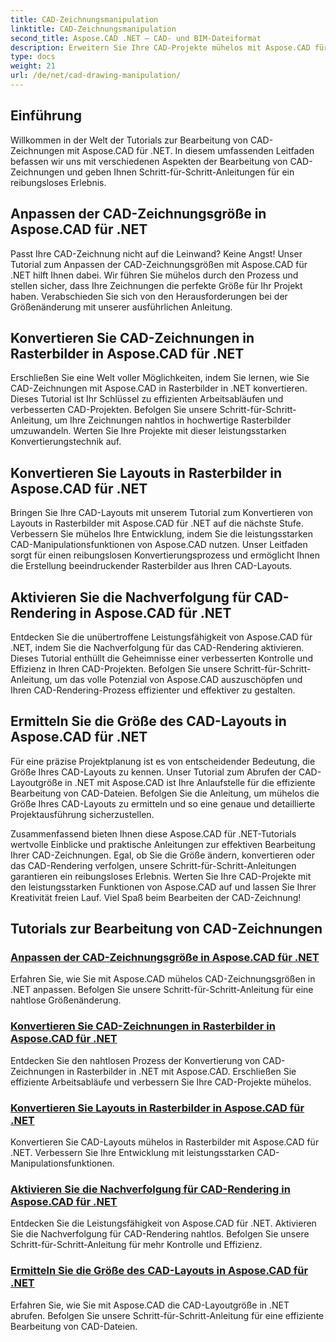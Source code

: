 ```yaml
---
title: CAD-Zeichnungsmanipulation
linktitle: CAD-Zeichnungsmanipulation
second_title: Aspose.CAD .NET – CAD- und BIM-Dateiformat
description: Erweitern Sie Ihre CAD-Projekte mühelos mit Aspose.CAD für .NET-Tutorials. Mit unseren Schritt-für-Schritt-Anleitungen können Sie CAD-Zeichnungen nahtlos in der Größe ändern, konvertieren und optimieren.
type: docs
weight: 21
url: /de/net/cad-drawing-manipulation/
---
```


## Einführung

Willkommen in der Welt der Tutorials zur Bearbeitung von CAD-Zeichnungen mit Aspose.CAD für .NET. In diesem umfassenden Leitfaden befassen wir uns mit verschiedenen Aspekten der Bearbeitung von CAD-Zeichnungen und geben Ihnen Schritt-für-Schritt-Anleitungen für ein reibungsloses Erlebnis.

## Anpassen der CAD-Zeichnungsgröße in Aspose.CAD für .NET

Passt Ihre CAD-Zeichnung nicht auf die Leinwand? Keine Angst! Unser Tutorial zum Anpassen der CAD-Zeichnungsgrößen mit Aspose.CAD für .NET hilft Ihnen dabei. Wir führen Sie mühelos durch den Prozess und stellen sicher, dass Ihre Zeichnungen die perfekte Größe für Ihr Projekt haben. Verabschieden Sie sich von den Herausforderungen bei der Größenänderung mit unserer ausführlichen Anleitung.

## Konvertieren Sie CAD-Zeichnungen in Rasterbilder in Aspose.CAD für .NET

Erschließen Sie eine Welt voller Möglichkeiten, indem Sie lernen, wie Sie CAD-Zeichnungen mit Aspose.CAD in Rasterbilder in .NET konvertieren. Dieses Tutorial ist Ihr Schlüssel zu effizienten Arbeitsabläufen und verbesserten CAD-Projekten. Befolgen Sie unsere Schritt-für-Schritt-Anleitung, um Ihre Zeichnungen nahtlos in hochwertige Rasterbilder umzuwandeln. Werten Sie Ihre Projekte mit dieser leistungsstarken Konvertierungstechnik auf.

## Konvertieren Sie Layouts in Rasterbilder in Aspose.CAD für .NET

Bringen Sie Ihre CAD-Layouts mit unserem Tutorial zum Konvertieren von Layouts in Rasterbilder mit Aspose.CAD für .NET auf die nächste Stufe. Verbessern Sie mühelos Ihre Entwicklung, indem Sie die leistungsstarken CAD-Manipulationsfunktionen von Aspose.CAD nutzen. Unser Leitfaden sorgt für einen reibungslosen Konvertierungsprozess und ermöglicht Ihnen die Erstellung beeindruckender Rasterbilder aus Ihren CAD-Layouts.

## Aktivieren Sie die Nachverfolgung für CAD-Rendering in Aspose.CAD für .NET

Entdecken Sie die unübertroffene Leistungsfähigkeit von Aspose.CAD für .NET, indem Sie die Nachverfolgung für das CAD-Rendering aktivieren. Dieses Tutorial enthüllt die Geheimnisse einer verbesserten Kontrolle und Effizienz in Ihren CAD-Projekten. Befolgen Sie unsere Schritt-für-Schritt-Anleitung, um das volle Potenzial von Aspose.CAD auszuschöpfen und Ihren CAD-Rendering-Prozess effizienter und effektiver zu gestalten.

## Ermitteln Sie die Größe des CAD-Layouts in Aspose.CAD für .NET

Für eine präzise Projektplanung ist es von entscheidender Bedeutung, die Größe Ihres CAD-Layouts zu kennen. Unser Tutorial zum Abrufen der CAD-Layoutgröße in .NET mit Aspose.CAD ist Ihre Anlaufstelle für die effiziente Bearbeitung von CAD-Dateien. Befolgen Sie die Anleitung, um mühelos die Größe Ihres CAD-Layouts zu ermitteln und so eine genaue und detaillierte Projektausführung sicherzustellen.

Zusammenfassend bieten Ihnen diese Aspose.CAD für .NET-Tutorials wertvolle Einblicke und praktische Anleitungen zur effektiven Bearbeitung Ihrer CAD-Zeichnungen. Egal, ob Sie die Größe ändern, konvertieren oder das CAD-Rendering verfolgen, unsere Schritt-für-Schritt-Anleitungen garantieren ein reibungsloses Erlebnis. Werten Sie Ihre CAD-Projekte mit den leistungsstarken Funktionen von Aspose.CAD auf und lassen Sie Ihrer Kreativität freien Lauf. Viel Spaß beim Bearbeiten der CAD-Zeichnung!
## Tutorials zur Bearbeitung von CAD-Zeichnungen
### [Anpassen der CAD-Zeichnungsgröße in Aspose.CAD für .NET](./adjust-cad-drawing-size/)
Erfahren Sie, wie Sie mit Aspose.CAD mühelos CAD-Zeichnungsgrößen in .NET anpassen. Befolgen Sie unsere Schritt-für-Schritt-Anleitung für eine nahtlose Größenänderung.
### [Konvertieren Sie CAD-Zeichnungen in Rasterbilder in Aspose.CAD für .NET](./convert-cad-drawing-to-raster-image/)
Entdecken Sie den nahtlosen Prozess der Konvertierung von CAD-Zeichnungen in Rasterbilder in .NET mit Aspose.CAD. Erschließen Sie effiziente Arbeitsabläufe und verbessern Sie Ihre CAD-Projekte mühelos.
### [Konvertieren Sie Layouts in Rasterbilder in Aspose.CAD für .NET](./convert-layouts-to-raster-image/)
Konvertieren Sie CAD-Layouts mühelos in Rasterbilder mit Aspose.CAD für .NET. Verbessern Sie Ihre Entwicklung mit leistungsstarken CAD-Manipulationsfunktionen.
### [Aktivieren Sie die Nachverfolgung für CAD-Rendering in Aspose.CAD für .NET](./enable-tracking-for-cad-rendering/)
Entdecken Sie die Leistungsfähigkeit von Aspose.CAD für .NET. Aktivieren Sie die Nachverfolgung für CAD-Rendering nahtlos. Befolgen Sie unsere Schritt-für-Schritt-Anleitung für mehr Kontrolle und Effizienz.
### [Ermitteln Sie die Größe des CAD-Layouts in Aspose.CAD für .NET](./get-size-of-cad-layout/)
Erfahren Sie, wie Sie mit Aspose.CAD die CAD-Layoutgröße in .NET abrufen. Befolgen Sie unsere Schritt-für-Schritt-Anleitung für eine effiziente Bearbeitung von CAD-Dateien.